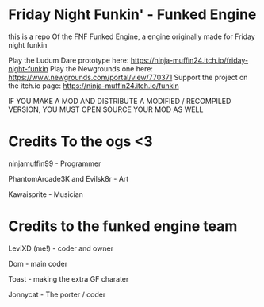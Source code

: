  # Friday Night Funkin' - Funked Engine
   this is a repo Of the FNF Funked Engine, a engine originally made for Friday night funkin
   
   Play the Ludum Dare prototype here: https://ninja-muffin24.itch.io/friday-night-funkin Play the Newgrounds one here: https://www.newgrounds.com/portal/view/770371 Support the project on the itch.io page: https://ninja-muffin24.itch.io/funkin

IF YOU MAKE A MOD AND DISTRIBUTE A MODIFIED / RECOMPILED VERSION, YOU MUST OPEN SOURCE YOUR MOD AS WELL

# Credits To the ogs <3
ninjamuffin99  - Programmer

PhantomArcade3K and Evilsk8r - Art

Kawaisprite - Musician
# Credits to the funked engine team

LeviXD (me!) - coder and owner

Dom - main coder 
 
Toast -  making the extra GF charater  
  
Jonnycat - The porter / coder
